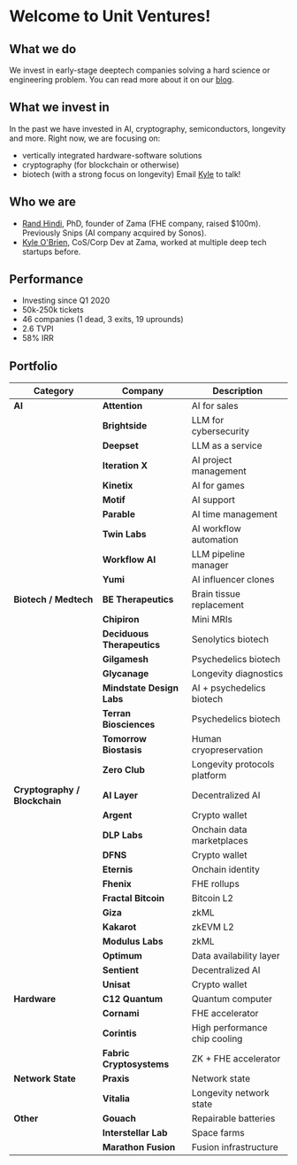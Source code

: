 # Welcome to Unit Ventures!

## What we do
We invest in early-stage deeptech companies solving a hard science or engineering problem. You can read more about it on our [blog](randhindi.substack.com).

## What we invest in
In the past we have invested in AI, cryptography, semiconductors, longevity and more. Right now, we are focusing on:
- vertically integrated hardware-software solutions
- cryptography (for blockchain or otherwise)
- biotech (with a strong focus on longevity)
Email [Kyle](kyle@unit.vc) to talk!

## Who we are
- [Rand Hindi](https://x.com/randhindi), PhD, founder of Zama (FHE company, raised $100m). Previously Snips (AI company acquired by Sonos). 
- [Kyle O'Brien](https://x.com/RoiStartup), CoS/Corp Dev at Zama, worked at multiple deep tech startups before.

## Performance
- Investing since Q1 2020
- 50k-250k tickets
- 46 companies (1 dead, 3 exits, 19 uprounds)
- 2.6 TVPI
- 58% IRR

## Portfolio
| **Category**              | **Company**                  | **Description**                              |
|---------------------------|------------------------------|----------------------------------------------|
| **AI**                    | **Attention**               | AI for sales                                 |
|                           | **Brightside**              | LLM for cybersecurity                        |
|                           | **Deepset**                 | LLM as a service                             |
|                           | **Iteration X**             | AI project management                        |
|                           | **Kinetix**                 | AI for games                                 |
|                           | **Motif**                   | AI support                                   |
|                           | **Parable**                 | AI time management                           |
|                           | **Twin Labs**               | AI workflow automation                       |
|                           | **Workflow AI**             | LLM pipeline manager                         |
|                           | **Yumi**                    | AI influencer clones                         |
| **Biotech / Medtech**     | **BE Therapeutics**         | Brain tissue replacement                     |
|                           | **Chipiron**                | Mini MRIs                                    |
|                           | **Deciduous Therapeutics**  | Senolytics biotech                           |
|                           | **Gilgamesh**               | Psychedelics biotech                         |
|                           | **Glycanage**               | Longevity diagnostics                        |
|                           | **Mindstate Design Labs**   | AI + psychedelics biotech                    |
|                           | **Terran Biosciences**      | Psychedelics biotech                         |
|                           | **Tomorrow Biostasis**      | Human cryopreservation                       |
|                           | **Zero Club**               | Longevity protocols platform                 |
| **Cryptography / Blockchain** | **AI Layer**            | Decentralized AI                             |
|                           | **Argent**                  | Crypto wallet                                |
|                           | **DLP Labs**                | Onchain data marketplaces                    |
|                           | **DFNS**                    | Crypto wallet                                |
|                           | **Eternis**                 | Onchain identity                             |
|                           | **Fhenix**                  | FHE rollups                                  |
|                           | **Fractal Bitcoin**         | Bitcoin L2                                   |
|                           | **Giza**                    | zkML                                         |
|                           | **Kakarot**                 | zkEVM L2                                     |
|                           | **Modulus Labs**            | zkML                                         |
|                           | **Optimum**                 | Data availability layer                      |
|                           | **Sentient**                | Decentralized AI                             |
|                           | **Unisat**                  | Crypto wallet                                |
| **Hardware**              | **C12 Quantum**             | Quantum computer                             |
|                           | **Cornami**                 | FHE accelerator                              |
|                           | **Corintis**                | High performance chip cooling                |
|                           | **Fabric Cryptosystems**    | ZK + FHE accelerator                         |
| **Network State**         | **Praxis**                  | Network state                                |
|                           | **Vitalia**                 | Longevity network state                      |
| **Other**                 | **Gouach**                  | Repairable batteries                         |
|                           | **Interstellar Lab**        | Space farms                                  |
|                           | **Marathon Fusion**         | Fusion infrastructure                        |


